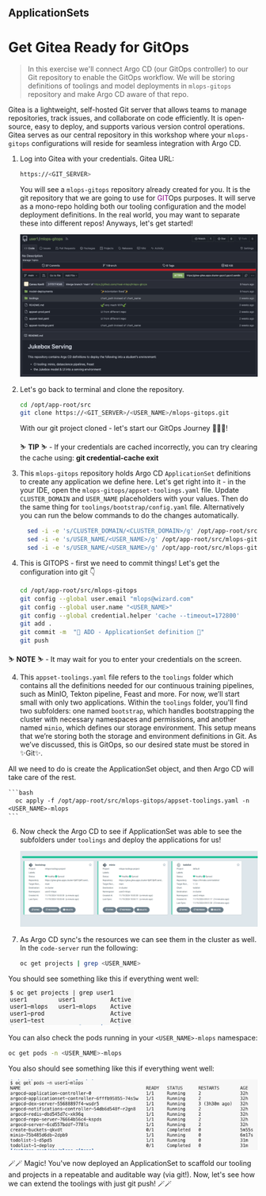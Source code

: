 ## ApplicationSets

# Get Gitea Ready for GitOps

> In this exercise we'll connect Argo CD (our GitOps controller) to our Git repository to enable the GitOps workflow. We will be storing definitions of toolings and model deployments in `mlops-gitops` repository and make Argo CD aware of that repo.

Gitea is a lightweight, self-hosted Git server that allows teams to manage repositories, track issues, and collaborate on code efficiently. It is open-source, easy to deploy, and supports various version control operations. Gitea serves as our central repository in this workshop where your `mlops-gitops` configurations will reside for seamless integration with Argo CD.

1. Log into Gitea with your credentials. Gitea URL:

    ```bash
    https://<GIT_SERVER>
    ```

    You will see a `mlops-gitops` repository already created for you. It is the git repository that we are going to use for <span style="color:purple;" >GIT</span>Ops purposes. It will serve as a mono-repo holding both our tooling configuration and the model deployment definitions. In the real world, you may want to separate these into different repos! Anyways, let's get started!

    ![gitea-mlops-gitops.png](images/gitea-mlops-gitops.png)

2. Let's go back to terminal and clone the repository.

    ```bash
    cd /opt/app-root/src
    git clone https://<GIT_SERVER>/<USER_NAME>/mlops-gitops.git
    ```

   With our git project cloned - let's start our GitOps Journey 🧙‍♀️🦄!

    <p class="tip">
    ⛷️ <b>TIP</b> ⛷️ - If your credentials are cached incorrectly, you can try clearing the cache using: <strong>git credential-cache exit</strong>
    </p>

3. This `mlops-gitops` repository holds Argo CD `ApplicationSet` definitions to create any application we define here. Let's get right into it - in the your IDE, open the `mlops-gitops/appset-toolings.yaml` file. Update `CLUSTER_DOMAIN` and `USER_NAME` placeholders with your values. Then do the same thing for `toolings/bootstrap/config.yaml` file. Alternatively you can run the below commands to do the changes automatically.

    ```bash
      sed -i -e 's/CLUSTER_DOMAIN/<CLUSTER_DOMAIN>/g' /opt/app-root/src/mlops-gitops/appset-toolings.yaml
      sed -i -e 's/USER_NAME/<USER_NAME>/g' /opt/app-root/src/mlops-gitops/appset-toolings.yaml
      sed -i -e 's/USER_NAME/<USER_NAME>/g' /opt/app-root/src/mlops-gitops/toolings/bootstrap/config.yaml
    ```

5. This is GITOPS - first we need to commit things! Let's get the configuration into git 👇

    ```bash
    cd /opt/app-root/src/mlops-gitops
    git config --global user.email "mlops@wizard.com"
    git config --global user.name "<USER_NAME>"
    git config --global credential.helper 'cache --timeout=172800'
    git add .
    git commit -m  "🦆 ADD - ApplicationSet definition 🦆"
    git push
    ```

  
  <p class="warn">
    ⛷️ <b>NOTE</b> ⛷️ - It may wait for you to enter your credentials on the screen.
  </p>

4. This `appset-toolings.yaml` file refers to the `toolings` folder which contains all the definitions needed for our continuous training pipelines, such as MinIO, Tekton pipeline, Feast and more. For now, we’ll start small with only two applications. Within the `toolings` folder, you'll find two subfolders: one named `bootstrap`, which handles bootstrapping the cluster with necessary namespaces and permissions, and another named `minio`, which defines our storage environment. This setup means that we’re storing both the storage and environment definitions in Git. As we’ve discussed, this is GitOps, so our desired state must be stored in ✨Git✨. 

  All we need to do is create the ApplicationSet object, and then Argo CD will take care of the rest.

    ```bash
      oc apply -f /opt/app-root/src/mlops-gitops/appset-toolings.yaml -n <USER_NAME>-mlops
    ```

6. Now check the Argo CD to see if ApplicationSet was able to see the subfolders under `toolings` and deploy the applications for us!

    ![argocd-bootstrap-tooling](./images/argocd-bootstrap-tooling.png)

8. As Argo CD sync's the resources we can see them in the cluster as well. In the `code-server` run the following:

    ```bash
    oc get projects | grep <USER_NAME>
    ```

  You should see something like this if everything went well:

  ![argocd-created-projects](./images/argocd-created-projects.png)

  You can also check the pods running in your `<USER_NAME>-mlops` namespace:

  ```bash
  oc get pods -n <USER_NAME>-mlops
  ```

  You also should see something like this if everything went well:

  ![deployed-apps-pods](./images/deployed-apps-pods.png)

🪄🪄 Magic! You've now deployed an ApplicationSet to scaffold our tooling and projects in a repeatable and auditable way (via git!). Now, let's see how we can extend the toolings with just git push! 🪄🪄
